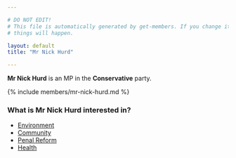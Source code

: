 ```yaml
---

# DO NOT EDIT!
# This file is automatically generated by get-members. If you change it, bad
# things will happen.

layout: default
title: "Mr Nick Hurd"

---
```


**Mr Nick Hurd** is an MP in the **Conservative** party.

{% include members/mr-nick-hurd.md %}

### What is Mr Nick Hurd interested in?


* [Environment](/interests/environment.html)
* [Community](/interests/community.html)
* [Penal Reform](/interests/penal-reform.html)
* [Health](/interests/health.html)
